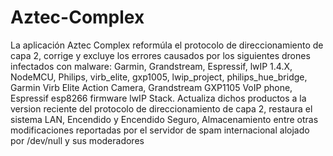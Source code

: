 # Aztec-Complex
La aplicación Aztec Complex reformúla el protocolo de direccionamiento de capa 2, corrige y excluye los errores causados por los siguientes drones infectados con malware: Garmin, Grandstream, Espressif, lwIP 1.4.X, NodeMCU, Philips, virb_elite, gxp1005, lwip_project, philips_hue_bridge, Garmin Virb Elite Action Camera, Grandstream GXP1105 VoIP phone, Espressif esp8266 firmware lwIP Stack. Actualiza dichos productos a la version reciente del protocolo de direccionamiento de capa 2, restaura el sistema LAN, Encendido y Encendido Seguro, Almacenamiento entre otras modificaciones reportadas por el servidor de spam internacional alojado por /dev/null y sus moderadores
